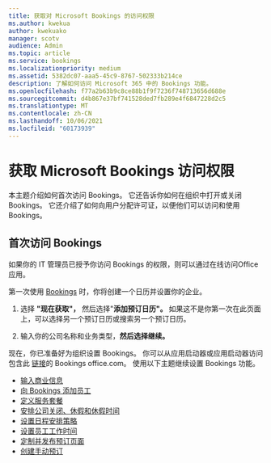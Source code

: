 ```yaml
---
title: 获取对 Microsoft Bookings 的访问权限
ms.author: kwekua
author: kwekuako
manager: scotv
audience: Admin
ms.topic: article
ms.service: bookings
ms.localizationpriority: medium
ms.assetid: 5382dc07-aaa5-45c9-8767-502333b214ce
description: 了解如何访问 Microsoft 365 中的 Bookings 功能。
ms.openlocfilehash: f77a2b63b9c8ce88b1f9f7236f748713656d688e
ms.sourcegitcommit: d4b867e37bf741528ded7fb289e4f6847228d2c5
ms.translationtype: MT
ms.contentlocale: zh-CN
ms.lasthandoff: 10/06/2021
ms.locfileid: "60173939"
---
```

# <a name="get-access-to-microsoft-bookings"></a>获取 Microsoft Bookings 访问权限

本主题介绍如何首次访问 Bookings。 它还告诉你如何在组织中打开或关闭 Bookings。 它还介绍了如何向用户分配许可证，以便他们可以访问和使用 Bookings。

## <a name="access-bookings-for-the-first-time"></a>首次访问 Bookings

如果你的 IT 管理员已授予你访问 Bookings 的权限，则可以通过在线访问Office应用。

第一次使用 [Bookings](https://outlook.office.com/bookings/onboarding) 时，你将创建一个日历并设置你的企业。

1. 选择 **"现在获取"，** 然后选择"**添加预订日历"。** 如果这不是你第一次在此页面上，可以选择另一个预订日历或搜索另一个预订日历。

2. 输入你的公司名称和业务类型，**然后选择继续。**

现在，你已准备好为组织设置 Bookings。 你可以从应用启动器或应用启动器访问包含此 [链接](https://outlook.office.com/bookings/onboarding)的 Bookings office.com。 使用以下主题继续设置 Bookings 功能。

- [输入商业信息](enter-business-information.md)
- [向 Bookings 添加员工](add-staff.md)
- [定义服务套餐](define-service-offerings.md)
- [安排公司关闭、休假和休假时间](schedule-closures-time-off-vacation.md)
- [设置日程安排策略](set-scheduling-policies.md)
- [设置员工工作时间](employee-hours.md)
- [定制并发布预订页面](customize-booking-page.md)
- [创建手动预订](create-a-manual-booking.md)